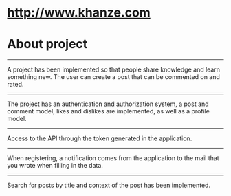 <http://www.khanze.com>
=====================

About project
=====================
---
A project has been implemented so that people share knowledge and learn something new. The user can create a post that can be commented on and rated.
***
The project has an authentication and authorization system, a post and comment model, likes and dislikes are implemented, as well as a profile model.
***
Access to the API through the token generated in the application.
***
When registering, a notification comes from the application to the mail that you wrote when filling in the data.
***
Search for posts by title and context of the post has been implemented.